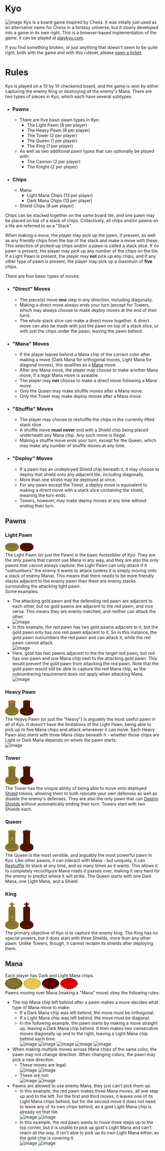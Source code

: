# Kyo
![image](https://github.com/kjniemela/kyo/assets/26636748/fe81c1e3-906c-49a5-a074-377e07aa918d)
Kyo is a board game inspired by Chess. It was initally just used as an alternative name for Chess in a fantasy universe, but it slowly developed into a game in its own right. This is a browser-based implementation of the game: it can be played at [playkyo.com](https://www.playkyo.com).

If you find something broken, or just anything that doesn't seem to be quite right, both with the game and with this ruleset, please [open a ticket](https://github.com/kjniemela/kyo/issues/new/choose).

# Rules
Kyo is played on a 10 by 10 checkered board, and the game is won by either capturing the enemy King or destroying all the enemy's Mana.
There are two types of pieces in Kyo, which each have several subtypes:
- ### Pawns 
  - There are five basic pawn types in Kyo:
    - The Light Pawn (8 per player)
    - The Heavy Pawn (8 per player)
    - The Tower (2 per player)
    - The Queen (1 per player)
    - The King (1 per player)
  - As well as two additional pawn types that can optionally be played with:
    - The Cannon (2 per player)
    - The Knight (2 per player)
- ### Chips
  - Mana:
    - Light Mana Chips (13 per player)
    - Dark Mana Chips (13 per player)
  - Shield Chips (8 per player)

Chips can be stacked together on the same board tile, and one pawn may be placed on top of a stack of chips. Collectively, all chips and/or pawns on a tile are referred to as a "Stack".

When making a move, the player may pick up the pawn, if present, as well as any friendly chips from the top of the stack and make a move with these. This selection of picked-up chips and/or a pawn is called a stack slice. If no pawn is present, the player may pick up any number of the chips on the tile. If a Light Pawn is present, the player may **not** pick up any chips, and if any other type of pawn is present, the player may pick up a maximum of **five** chips.

There are four basic types of moves:
- ### "Direct" Moves
  - The piece(s) move **one** step in any direction, including diagonally.
  - Making a direct move always ends your turn (except for Towers, which may always choose to make deploy moves at the end of their turn).
  - The whole stack slice can make a direct move together. A direct move can also be made with just the pawn on top of a stack slice, or with just the chips under the pawn, leaving the pawn behind.
- ### "Mana" Moves
  - If the player leaves behind a Mana chip of the correct color after making a move (Dark Mana for orthogonal moves, Light Mana for diagonal moves), this qualifies as a [Mana](#mana) move.
  - After any Mana move, the player may choose to make another Mana move, if a legal Mana move is avaiable.
  - The player may **not** choose to make a direct move following a Mana move.
  - Only the Queen may make shuffle moves after a Mana move.
  - Only the Tower may make deploy moves after a Mana move.
- ### "Shuffle" Moves
  - The player may choose to reshuffle the chips in the currently lifted stack slice.
  - A shuffle move **must never** end with a Shield chip being placed underneath any Mana chip. Any such move is illegal.
  - Making a shuffle move ends your turn, except for the Queen, which may make any number of shuffle moves at any time.
- ### "Deploy" Moves
  - If a pawn has an undeployed Shield chip beneath it, it may choose to deploy that shield onto any adjacent tile, including diagonally.
  - More than one shield may be deployed at once.
  - For any pawn except the Tower, a deploy move is equivalent to making a direct move with a stack slice containing the shield, meaning the turn ends.
  - Towers, however, may make deploy moves at any time without ending their turn.

<!-- ## Setup -->

## Pawns

### Light Pawn
![goldlightpawn](/client/assets/pieces/goldlightpawn.png)
![redlightpawn](/client/assets/pieces/redlightpawn.png)  
The Light Pawn (or just the Pawn) is the basic footsoldier of Kyo. They are the only pawns that cannot use Mana in any way, and they are also the only pawns that cannot always capture:
the Light Pawn can only attack if it "outnumbers" the enemy it wants to attack (unless it is simply moving onto a stack of enemy Mana). This means that there needs to be more friendly stacks adjacent to the enemy pawn than there are enemy stacks surrounding the attacking light pawn.  
Some examples:  
- The attacking gold pawn and the defending red pawn are adjacent to each other, but no gold pawns are adjacent to the red pawn, and vice versa. This means they are evenly matched, and neither can attack the other.  
  ![image](https://github.com/kjniemela/kyo/assets/26636748/ce5744ce-fb4e-406c-ac3f-e03b04fa0299)
- In this example, the red pawn has two gold pawns adjacent to it, but the gold pawn only has one red pawn adjacent to it. So in this instance, the gold pawn outnumbers the red pawn and can attack it, while the red pawn cannot attack.  
  ![image](https://github.com/kjniemela/kyo/assets/26636748/3a8206c9-404d-44f3-951e-813ac25fbe13)
- Here, gold has two pawns adjacent to the the target red pawn, but red has one pawn and one Mana chip next to the attacking gold pawn. This would prevent the gold pawn from attacking the red pawn. Note that the gold pawn would still be able to capture the red Mana chip, as the outnumbering requirement does not apply when attacking Mana.  
  ![image](https://github.com/kjniemela/kyo/assets/26636748/30fb07a8-8ec0-42c6-82d7-7401bdbd9251)

### Heavy Pawn
![goldpawn](/client/assets/pieces/goldpawn.png)
![redpawn](/client/assets/pieces/redpawn.png)  
The Heavy Pawn (or just the "Heavy") is arguably the most useful pawn in all of Kyo. It doesn't have the limitations of the Light Pawn, being able to pick up to five Mana chips and attack whereever it can move. Each Heavy Pawn also starts with three Mana chips beneath it - whether those chips are Light or Dark Mana depends on where the pawn starts:  
![image](https://github.com/kjniemela/kyo/assets/26636748/48f6fcfb-beab-45a4-9905-d07160cf144b)  

### Tower
![goldtower](/client/assets/pieces/goldtower.png)
![redtower](/client/assets/pieces/redtower.png)  
The Tower has the unique ability of being able to move onto deployed [Shield](#shields) tokens, allowing them to both relocate your own defenses as well as disable the enemy's defenses. They are also the only pawn that can [Deploy Shields](#deploy-moves) without automatically ending their turn. Towers start with two Shields each.

### Queen
![goldqueen](/client/assets/pieces/goldqueen.png)
![redqueen](/client/assets/pieces/redqueen.png)  
The Queen is the most versitile, and arguably the most powerful pawn in Kyo. Like other pawns, it can interact with Mana - but uniquely, it can [Reshuffle](#shuffle-moves) its stack at any time, and as many times as it wants. This allows it to completely reconfigure Mana roads it passes over, making it very hard for the enemy to predict where it will strike. The Queen starts with one Dark Mana, one Light Mana, and a Shield.

### King
![goldking](/client/assets/pieces/goldking.png)
![redking](/client/assets/pieces/redking.png)  
The primary objective of Kyo is to capture the enemy king. The King has no special powers, but it does start with three Shields, more than any other pawn. Unlike Towers, though, it cannot reclaim its shields after deploying them.

## Mana
Each player has Dark and Light Mana chips.  
![darkgold](/client/assets/pieces/darkgold.png)
![lightgold](/client/assets/pieces/lightgold.png)
![darkred](/client/assets/pieces/darkred.png)
![lightred](/client/assets/pieces/lightred.png)  
Pawns moving over Mana (making a "Mana" move) obey the following rules:

- The top Mana chip left behind after a pawn makes a move decides what type of Mana move to make:
  - If a Dark Mana chip was left behind, the move must be orthogonal.
  - If a Light Mana chip was left behind, the move must be diagonal.
  - In the following example, the pawn starts by making a move straight up, leaving a Dark Mana chip behind. It then makes two consecutive moves diagonally up and to the right, leaving a Light Mana chip behind each time.  
  ![image](https://github.com/kjniemela/kyo/assets/26636748/e35f1137-6848-417b-b13b-9efc88b80d70)
  ![image](https://github.com/kjniemela/kyo/assets/26636748/a208c2ed-0519-4cbb-90df-024382bfca19)
  ![image](https://github.com/kjniemela/kyo/assets/26636748/c3a811b7-a6a8-449f-9e09-5c7c1c620d21)
  ![image](https://github.com/kjniemela/kyo/assets/26636748/0c285d83-1b5d-4646-aa28-4b4d5b85ebbd)
  ![image](https://github.com/kjniemela/kyo/assets/26636748/246e2ad5-5e08-419d-a204-827a3f20aa0f)
- When making multiple moves across Mana chips of the same color, the pawn may not change direction. When changing colors, the pawn may pick a new direction.
  - These moves are legal:  
  ![image](https://github.com/kjniemela/kyo/assets/26636748/edc01a45-5859-4f6a-85cf-c69744ab275d)
  ![image](https://github.com/kjniemela/kyo/assets/26636748/07835712-54e5-48fa-94e2-2584e1704988)
  - These are not:  
  ![image](https://github.com/kjniemela/kyo/assets/26636748/e83f9316-d02b-4de6-9642-2f42fe7f54f1)
  ![image](https://github.com/kjniemela/kyo/assets/26636748/83cb4a62-195e-4d8d-8fa4-5ab707b946ca)
- Pawns are allowed to use enemy Mana, they just can't pick them up:
  - In this example, the red pawn makes three Mana moves, all one step up and to the left. For the first and third moves, it leaves one of its Light Mana chips behind, but for the second move it does not need to leave any of its own chips behind, as a gold Light Mana chip is already on that tile.  
  ![image](https://github.com/kjniemela/kyo/assets/26636748/80f02afe-bbe7-4186-9415-07cf512e9431)
  ![image](https://github.com/kjniemela/kyo/assets/26636748/20266e12-3292-42f4-8c1b-7558d736c5dd)
  - In this example, the red pawn wants to move three steps up to the top corner, but it is unable to pick up gold's Light Mana and can't reach all the way. It isn't able to pick up its own Light Mana either, as the gold chip is covering it.  
  ![image](https://github.com/kjniemela/kyo/assets/26636748/b34b4dfa-ffa0-4a63-b543-21aaf5f7bebd)
  ![image](https://github.com/kjniemela/kyo/assets/26636748/37b7d354-4aa2-4136-a618-9ab0bdba4d49)

<!-- ## Shields -->

